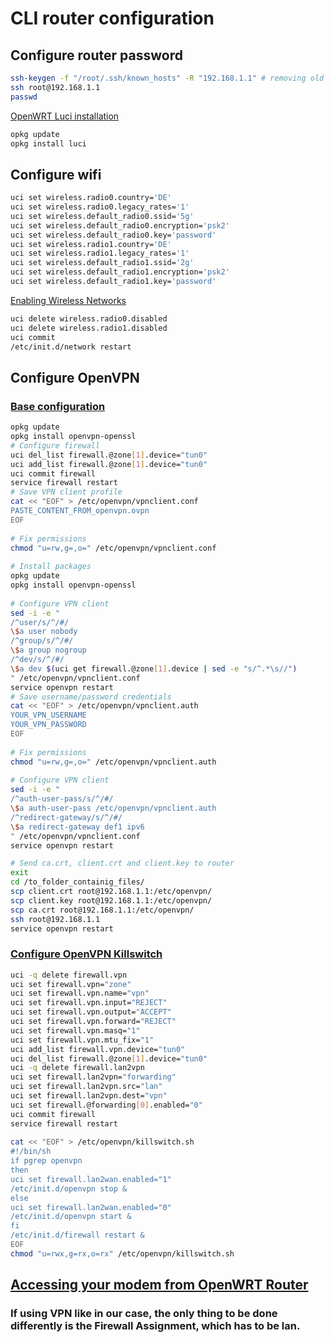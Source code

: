 # CLI router configuration

## Configure router password
```bash
ssh-keygen -f "/root/.ssh/known_hosts" -R "192.168.1.1" # removing old entry after a firmware upgrade
ssh root@192.168.1.1
passwd
```
[OpenWRT Luci installation](https://openwrt.org/docs/guide-user/luci/luci.essentials)
```bash
opkg update
opkg install luci
```

## Configure wifi
```bash
uci set wireless.radio0.country='DE'
uci set wireless.radio0.legacy_rates='1'
uci set wireless.default_radio0.ssid='5g'
uci set wireless.default_radio0.encryption='psk2'
uci set wireless.default_radio0.key='password'
uci set wireless.radio1.country='DE'
uci set wireless.radio1.legacy_rates='1'
uci set wireless.default_radio1.ssid='2g'
uci set wireless.default_radio1.encryption='psk2'
uci set wireless.default_radio1.key='password'
```
[Enabling Wireless Networks](http://trac.gateworks.com/wiki/OpenWrt/wireless#EnablingaWirelessRadio)
```bash
uci delete wireless.radio0.disabled
uci delete wireless.radio1.disabled
uci commit
/etc/init.d/network restart
```
## Configure OpenVPN
### [Base configuration](https://openwrt.org/docs/guide-user/services/vpn/openvpn/client)

```bash
opkg update
opkg install openvpn-openssl
# Configure firewall
uci del_list firewall.@zone[1].device="tun0"
uci add_list firewall.@zone[1].device="tun0"
uci commit firewall
service firewall restart
# Save VPN client profile
cat << "EOF" > /etc/openvpn/vpnclient.conf
PASTE_CONTENT_FROM_openvpn.ovpn
EOF
 
# Fix permissions
chmod "u=rw,g=,o=" /etc/openvpn/vpnclient.conf
 
# Install packages
opkg update
opkg install openvpn-openssl
 
# Configure VPN client
sed -i -e "
/^user/s/^/#/
\$a user nobody
/^group/s/^/#/
\$a group nogroup
/^dev/s/^/#/
\$a dev $(uci get firewall.@zone[1].device | sed -e "s/^.*\s//")
" /etc/openvpn/vpnclient.conf
service openvpn restart
# Save username/password credentials
cat << "EOF" > /etc/openvpn/vpnclient.auth
YOUR_VPN_USERNAME
YOUR_VPN_PASSWORD
EOF
 
# Fix permissions
chmod "u=rw,g=,o=" /etc/openvpn/vpnclient.auth
 
# Configure VPN client
sed -i -e "
/^auth-user-pass/s/^/#/
\$a auth-user-pass /etc/openvpn/vpnclient.auth
/^redirect-gateway/s/^/#/
\$a redirect-gateway def1 ipv6
" /etc/openvpn/vpnclient.conf
service openvpn restart

# Send ca.crt, client.crt and client.key to router
exit
cd /to_folder_containig_files/
scp client.crt root@192.168.1.1:/etc/openvpn/
scp client.key root@192.168.1.1:/etc/openvpn/
scp ca.crt root@192.168.1.1:/etc/openvpn/
ssh root@192.168.1.1
service openvpn restart
```
### [Configure OpenVPN Killswitch](https://openwrt.org/docs/guide-user/services/vpn/openvpn/extra)
```bash
uci -q delete firewall.vpn
uci set firewall.vpn="zone"
uci set firewall.vpn.name="vpn"
uci set firewall.vpn.input="REJECT"
uci set firewall.vpn.output="ACCEPT"
uci set firewall.vpn.forward="REJECT"
uci set firewall.vpn.masq="1"
uci set firewall.vpn.mtu_fix="1"
uci add_list firewall.vpn.device="tun0"
uci del_list firewall.@zone[1].device="tun0"
uci -q delete firewall.lan2vpn
uci set firewall.lan2vpn="forwarding"
uci set firewall.lan2vpn.src="lan"
uci set firewall.lan2vpn.dest="vpn"
uci set firewall.@forwarding[0].enabled="0"
uci commit firewall
service firewall restart
 
cat << "EOF" > /etc/openvpn/killswitch.sh
#!/bin/sh
if pgrep openvpn
then
uci set firewall.lan2wan.enabled="1"
/etc/init.d/openvpn stop &
else
uci set firewall.lan2wan.enabled="0"
/etc/init.d/openvpn start &
fi
/etc/init.d/firewall restart &
EOF
chmod "u=rwx,g=rx,o=rx" /etc/openvpn/killswitch.sh
```

## [Accessing your modem from OpenWRT Router](https://simplebeian.wordpress.com/2014/03/12/accessing-your-modem-from-openwrt-router/)
### If using VPN like in our case, the only thing to be done differently is the Firewall Assignment, which has to be lan.
